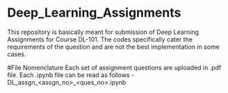 # Deep_Learning_Assignments
This repository is basically meant for submission of Deep Learning Assignments for Course DL-101. The codes specifically cater the requirements of the question and are not the best implementation in some cases.

#File Nomenclature 
Each set of assignment questions are uploaded in .pdf file.
Each .ipynb file can be read as follows - DL_assgn_<assgn_no>_<ques_no>.ipynb
